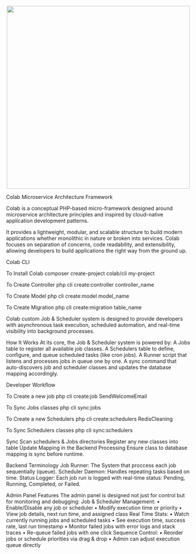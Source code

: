 <p align="center">
  <img src="https://github.com/user-attachments/assets/3a2d4597-6f27-4a6f-b31e-2f0f2551924b" width="500"/>
</p>

Colab Microservice Architecture Framework

Colab is a conceptual PHP-based micro-framework designed around microservice architecture principles and inspired by cloud-native application development patterns.

It provides a lightweight, modular, and scalable structure to build modern applications whether monolithic in nature or broken into services. Colab focuses on separation of concerns, code readability, and extensibility, allowing developers to build applications the right way from the ground up.

Colab CLI

To Install Colab
composer create-project colab/cli my-project

To Create Controller
php cli create:controller controller_name

To Create Model
php cli create:model model_name

To Create Migration
php cli create:migration table_name


Colab custom Job & Scheduler system is designed to provide developers with asynchronous task execution, scheduled automation, and real-time visibility into background processes.

How It Works
At its core, the Job & Scheduler system is powered by:
A Jobs table to register all available job classes.
A Schedulers table to define, configure, and queue scheduled tasks (like cron jobs).
A Runner script that listens and processes jobs in queue one by one.
A sync command that auto-discovers job and scheduler classes and updates the database mapping accordingly.

Developer Workflow

To Create a new job
php cli create:job SendWelcomeEmail

To Sync Jobs classes
php cli sync:jobs

To Create a new Schedulers
php cli create:schedulers RedisCleaning

To Sync Schedulers classes
php cli sync:schedulers

Sync Scan schedulers & Jobs directories
Register any new classes into table
Update Mapping in the Backend Processing
Ensure class to database mapping is sync before runtime.

Backend Terminology
Job Runner: The System that proccess each job sequentially (queue).
Scheduler Daemon: Handles repeating tasks based on time.
Status Logger: Each job run is logged with real-time status: Pending, Running, Completed, or Failed.

Admin Panel Features
The admin panel is designed not just for control but for monitoring and debugging:
Job & Scheduler Management:
•	Enable/Disable any job or scheduler
•	Modify execution time or priority
•	View job details, next run time, and assigned class
Real Time Stats:
•	Watch currently running jobs and scheduled tasks
•	See execution time, success rate, last run timestamp
•	Monitor failed jobs with error logs and stack traces
•	Re-queue failed jobs with one click
Sequence Control:
•	Reorder jobs or schedule priorities via drag & drop
•	Admin can adjust execution queue directly
